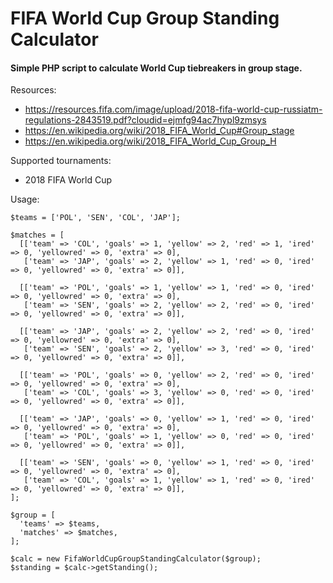 # FIFA World Cup Group Standing Calculator
#### Simple PHP script to calculate World Cup tiebreakers in group stage.
Resources:

 * https://resources.fifa.com/image/upload/2018-fifa-world-cup-russiatm-regulations-2843519.pdf?cloudid=ejmfg94ac7hypl9zmsys
 * https://en.wikipedia.org/wiki/2018_FIFA_World_Cup#Group_stage
 * https://en.wikipedia.org/wiki/2018_FIFA_World_Cup_Group_H

Supported tournaments:
 * 2018 FIFA World Cup
 
Usage:
```
$teams = ['POL', 'SEN', 'COL', 'JAP'];

$matches = [
  [['team' => 'COL', 'goals' => 1, 'yellow' => 2, 'red' => 1, 'ired' => 0, 'yellowred' => 0, 'extra' => 0],
   ['team' => 'JAP', 'goals' => 2, 'yellow' => 1, 'red' => 0, 'ired' => 0, 'yellowred' => 0, 'extra' => 0]],

  [['team' => 'POL', 'goals' => 1, 'yellow' => 1, 'red' => 0, 'ired' => 0, 'yellowred' => 0, 'extra' => 0],
   ['team' => 'SEN', 'goals' => 2, 'yellow' => 2, 'red' => 0, 'ired' => 0, 'yellowred' => 0, 'extra' => 0]],

  [['team' => 'JAP', 'goals' => 2, 'yellow' => 2, 'red' => 0, 'ired' => 0, 'yellowred' => 0, 'extra' => 0],
   ['team' => 'SEN', 'goals' => 2, 'yellow' => 3, 'red' => 0, 'ired' => 0, 'yellowred' => 0, 'extra' => 0]],

  [['team' => 'POL', 'goals' => 0, 'yellow' => 2, 'red' => 0, 'ired' => 0, 'yellowred' => 0, 'extra' => 0],
   ['team' => 'COL', 'goals' => 3, 'yellow' => 0, 'red' => 0, 'ired' => 0, 'yellowred' => 0, 'extra' => 0]],

  [['team' => 'JAP', 'goals' => 0, 'yellow' => 1, 'red' => 0, 'ired' => 0, 'yellowred' => 0, 'extra' => 0],
   ['team' => 'POL', 'goals' => 1, 'yellow' => 0, 'red' => 0, 'ired' => 0, 'yellowred' => 0, 'extra' => 0]],

  [['team' => 'SEN', 'goals' => 0, 'yellow' => 1, 'red' => 0, 'ired' => 0, 'yellowred' => 0, 'extra' => 0],
   ['team' => 'COL', 'goals' => 1, 'yellow' => 1, 'red' => 0, 'ired' => 0, 'yellowred' => 0, 'extra' => 0]],
];

$group = [
  'teams' => $teams,
  'matches' => $matches,
];

$calc = new FifaWorldCupGroupStandingCalculator($group);
$standing = $calc->getStanding();

```
